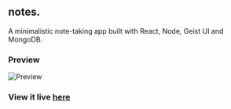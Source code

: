 ## notes.

A minimalistic note-taking app built with React, Node, Geist UI and MongoDB.

### Preview
![Preview](https://imgur.com/a/yIEBV8D)

### View it live [here](https://kalyssao-notes-app.netlify.app/login)